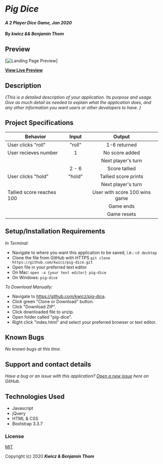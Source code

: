 # _Pig Dice_

#### _A 2 Player Dice Game, Jan 2020_

#### By _**kwicz && Benjamin Thom**_


## Preview

[![Landing Page Preview](url-for-img)]

**[View Live Preview](https://kwicz.github.io/pig-dice/)**

## Description

_{This is a detailed description of your application. Its purpose and usage.  Give as much detail as needed to explain what the application does, and any other information you want users or other developers to have. }_

## Project Specifications

| Behavior | Input | Output |
|---|:---:|:---:|
|User clicks "roll"|"roll"|1-6 returned|
|User recieves number|1|No score added|
|   |   |Next player's turn|
|   |2 - 6|Score tallied|
|User clicks "hold"|"hold"|Tallied score prints|
|   |   |Next player's turn|
|Tallied score reaches 100| |User with score 100 wins game|
|   |   |Game ends|
|   |   |Game resets|


## Setup/Installation Requirements

_In Terminal:_

* Navigate to where you want this application to be saved, i.e.:
```cd desktop```
* Clone the file from GitHub with HTTPS
```git clone https://github.com/kwicz/pig-dice.git```
* Open file in your preferred text editor
* On Mac: ```open -a {your text editor} pig-dice```
* On Windows: ```pig-dice```

_To Download Manually:_

* Navigate to https://github.com/kwicz/pig-dice.
* Click green "Clone or Download" button.
* Click "Download ZIP".
* Click downloaded file to unzip.
* Open folder called "pig-dice".
* Right click "index.html" and select your preferred browser or text editor.

## Known Bugs

_No known bugs at this time._

## Support and contact details

_Have a bug or an issue with this application? [Open a new issue](https://github.com/kwicz/pig-dice/issues) here on GitHub._

## Technologies Used

* Javascript
* jQuery
* HTML & CSS
* Bootstrap 3.3.7

### License

[MIT](https://choosealicense.com/licenses/mit/)

Copyright (c) 2020 **_Kwicz & Benjamin Thom_**